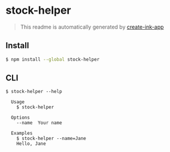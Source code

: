 # stock-helper

> This readme is automatically generated by [create-ink-app](https://github.com/vadimdemedes/create-ink-app)


## Install

```bash
$ npm install --global stock-helper
```


## CLI

```
$ stock-helper --help

  Usage
    $ stock-helper

  Options
    --name  Your name

  Examples
    $ stock-helper --name=Jane
    Hello, Jane
```
